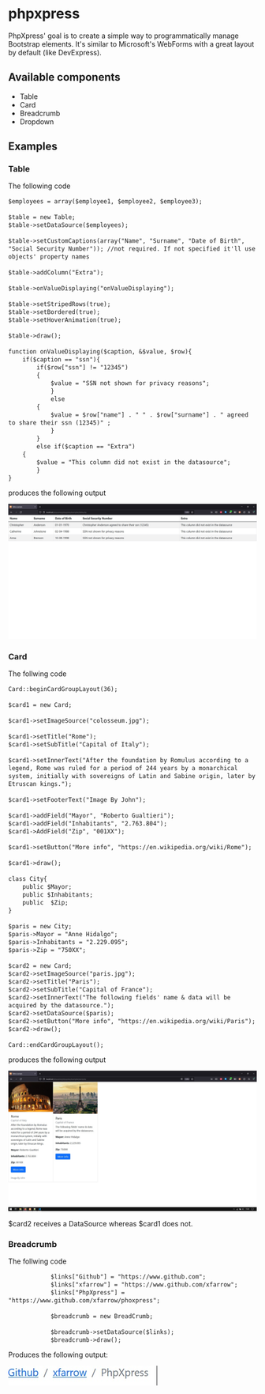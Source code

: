 # phpxpress

PhpXpress' goal is to create a simple way to programmatically manage Bootstrap elements. 
It's similar to Microsoft's WebForms with a great layout by default (like DevExpress).

## Available components
* Table
* Card
* Breadcrumb
* Dropdown

## Examples

### Table

The following code

```
$employees = array($employee1, $employee2, $employee3);

$table = new Table;
$table->setDataSource($employees);

$table->setCustomCaptions(array("Name", "Surname", "Date of Birth", "Social Security Number")); //not required. If not specified it'll use objects' property names

$table->addColumn("Extra");

$table->onValueDisplaying("onValueDisplaying");

$table->setStripedRows(true);
$table->setBordered(true);
$table->setHoverAnimation(true);

$table->draw();

function onValueDisplaying($caption, &$value, $row){
	if($caption == "ssn"){
		if($row["ssn"] != "12345")
		{
			$value = "SSN not shown for privacy reasons";
        	}
        	else
		{
			$value = $row["name"] . " " . $row["surname"] . " agreed to share their ssn (12345)" ;
        	}
    	}
    	else if($caption == "Extra")
	{
		$value = "This column did not exist in the datasource";
    	}
}
```

produces the following output

<img src="/phpxpress/examples/images/demoTable.jpg" alt="Demo">


### Card

The follwing code

```
Card::beginCardGroupLayout(36);

$card1 = new Card;

$card1->setImageSource("colosseum.jpg");

$card1->setTitle("Rome");
$card1->setSubTitle("Capital of Italy");

$card1->setInnerText("After the foundation by Romulus according to a legend, Rome was ruled for a period of 244 years by a monarchical system, initially with sovereigns of Latin and Sabine origin, later by Etruscan kings.");

$card1->setFooterText("Image By John");

$card1->addField("Mayor", "Roberto Gualtieri");
$card1->addField("Inhabitants", "2.763.804");
$card1->AddField("Zip", "001XX");

$card1->setButton("More info", "https://en.wikipedia.org/wiki/Rome");

$card1->draw();

class City{
    public $Mayor;
    public $Inhabitants;
    public  $Zip;
}

$paris = new City;
$paris->Mayor = "Anne Hidalgo";
$paris->Inhabitants = "2.229.095";
$paris->Zip = "750XX";

$card2 = new Card;
$card2->setImageSource("paris.jpg");
$card2->setTitle("Paris");
$card2->setSubTitle("Capital of France");
$card2->setInnerText("The following fields' name & data will be acquired by the datasource.");
$card2->setDataSource($paris);
$card2->setButton("More info", "https://en.wikipedia.org/wiki/Paris");
$card2->draw();

Card::endCardGroupLayout();
```

produces the following output

<img src="/phpxpress/examples/images/card.jpg" alt="Demo">

$card2 receives a DataSource whereas $card1 does not.

### Breadcrumb

The follwing code

```
            $links["Github"] = "https://www.github.com";
            $links["xfarrow"] = "https://www.github.com/xfarrow";
            $links["PhpXpress"] = "https://www.github.com/xfarrow/phoxpress";

            $breadcrumb = new BreadCrumb;

            $breadcrumb->setDataSource($links);
            $breadcrumb->draw();
```

Produces the following output:

<img src="/phpxpress/examples/images/breadcrumb.jpg" alt="Demo">




